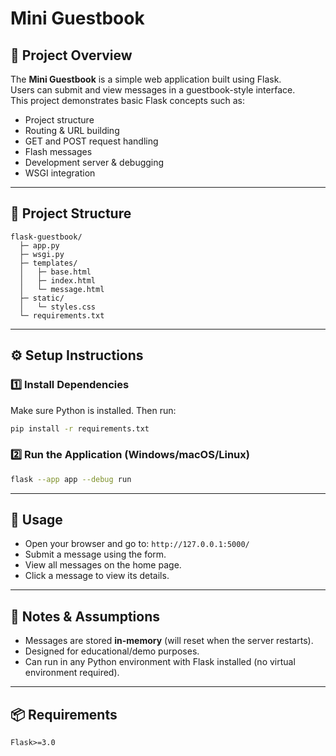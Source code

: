 # Mini Guestbook

## 📌 Project Overview
The **Mini Guestbook** is a simple web application built using Flask.  
Users can submit and view messages in a guestbook-style interface.  
This project demonstrates basic Flask concepts such as:
- Project structure
- Routing & URL building
- GET and POST request handling
- Flash messages
- Development server & debugging
- WSGI integration

---

## 📂 Project Structure
```
flask-guestbook/
  ├─ app.py
  ├─ wsgi.py
  ├─ templates/
  │   ├─ base.html
  │   ├─ index.html
  │   └─ message.html
  ├─ static/
  │   └─ styles.css
  └─ requirements.txt
```

---

## ⚙️ Setup Instructions

### 1️⃣ Install Dependencies
Make sure Python is installed. Then run:
```bash
pip install -r requirements.txt
```

### 2️⃣ Run the Application (Windows/macOS/Linux)
```bash
flask --app app --debug run
```

---

## 🚀 Usage
- Open your browser and go to: `http://127.0.0.1:5000/`
- Submit a message using the form.
- View all messages on the home page.
- Click a message to view its details.

---

## 📝 Notes & Assumptions
- Messages are stored **in-memory** (will reset when the server restarts).
- Designed for educational/demo purposes.
- Can run in any Python environment with Flask installed (no virtual environment required).

---

## 📦 Requirements
```
Flask>=3.0
```
